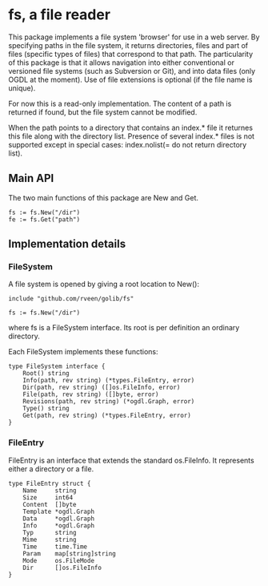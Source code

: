 # fs, a file reader

This package implements a file system 'browser' for use in a web server. 
By specifying paths in the file system, it returns directories, files and part of files
(specific types of files) that correspond to that path. The particularity of this
package is that it allows navigation into either conventional or versioned file
systems (such as Subversion or Git), and into data files (only OGDL at the moment).
Use of file extensions is optional (if the file name is unique).

For now this is a read-only implementation. The content of a path is returned if found, but the file system cannot be modified.

When the path points to a directory that contains an index.* file
it returnes this file along with the directory list. Presence of several
index.* files is not supported except in special cases: index.nolist(= do not return
directory list).

## Main API

The two main functions of this package are New and Get.

    fs := fs.New("/dir")
    fe := fs.Get("path")

## Implementation details

### FileSystem

A file system is opened by giving a root location to New():

    include "github.com/rveen/golib/fs"

    fs := fs.New("/dir")

where fs is a FileSystem interface. Its root is per definition an ordinary directory.

Each FileSystem implements these functions:

    type FileSystem interface {
        Root() string
	    Info(path, rev string) (*types.FileEntry, error)
	    Dir(path, rev string) ([]os.FileInfo, error)
	    File(path, rev string) ([]byte, error)
	    Revisions(path, rev string) (*ogdl.Graph, error)
	    Type() string
	    Get(path, rev string) (*types.FileEntry, error)
    }




### FileEntry

FileEntry is an interface that extends the standard os.FileInfo. It represents either a directory or a file. 

    type FileEntry struct {
	    Name     string
	    Size     int64
	    Content  []byte
	    Template *ogdl.Graph
	    Data     *ogdl.Graph
	    Info     *ogdl.Graph
	    Typ      string
	    Mime     string
	    Time     time.Time
	    Param    map[string]string
	    Mode     os.FileMode
	    Dir      []os.FileInfo
    }